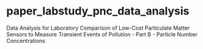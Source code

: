 # paper_labstudy_pnc_data_analysis
Data Analysis for Laboratory Comparison of Low-Cost Particulate Matter Sensors to Measure Transient Events of Pollution - Part B - Particle Number Concentrations
